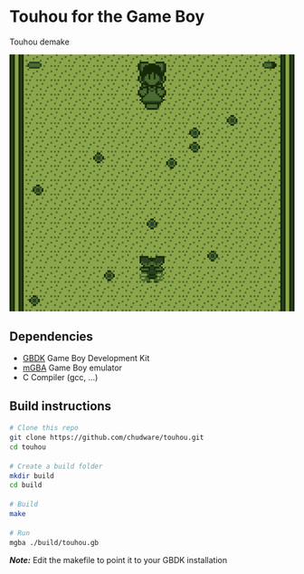 # Touhou for the Game Boy

Touhou demake

![alt text](touhou-0.png "Touhou")

## Dependencies

- [GBDK][GBDK] Game Boy Development Kit
- [mGBA][mGBA] Game Boy emulator
- C Compiler (gcc, ...)

## Build instructions

```sh
# Clone this repo
git clone https://github.com/chudware/touhou.git
cd touhou

# Create a build folder
mkdir build
cd build

# Build
make

# Run
mgba ./build/touhou.gb
```

***Note:*** Edit the makefile to point it to your GBDK installation

[GBDK]: https://github.com/gbdk-2020/gbdk-2020
[mGBA]: https://mgba.io/
[Git]: https://git-scm.com

